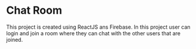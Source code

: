 # Chat Room

This project is created using ReactJS ans Firebase. In this project user can login and join a room where they can chat with the other users that are joined.
